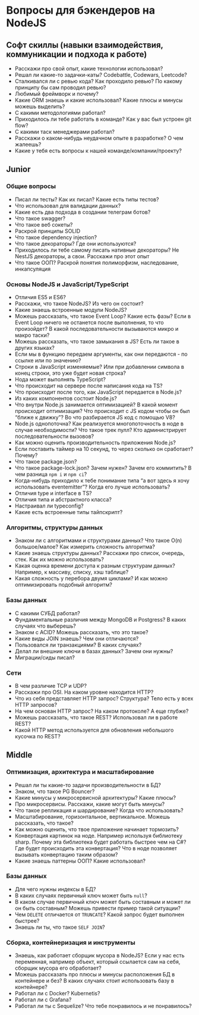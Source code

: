 # Вопросы для бэкендеров на NodeJS

## Софт скиллы (навыки взаимодействия, коммуникации и подхода к работе)
* Расскажи про свой опыт, какие технологии использовал?
* Решал ли какие-то задачки-каты? Codebattle, Codewars, Leetcode?
* Сталкивался ли с ревью кода? Как проходило ревью? По какому принципу бы сам проводил ревью?
* Любимый фреймворк и почему?
* Какие ORM знаешь и какие использовал? Какие плюсы и минусы можешь выделить?
* С какими методологиями работал?
* Приходилось ли тебе работать в команде? Как у вас был устроен git flow?
* С какими таск менеджерами работал?
* Расскажи о каком-нибудь неудачном опыте в разработке? О чем жалеешь?
* Какие у тебя есть вопросы к нашей команде/компании/проекту?

## Junior

### Общие вопросы

* Писал ли тесты? Как их писал? Какие есть типы тестов?
* Что использовал для валидации данных?
* Какие есть два подхода в создании телеграм ботов?
* Что такое swagger?
* Что такое веб сокеты?
* Раскрой принципы SOLID
* Что такое dependency injection?
* Что такое декораторы? Где они используются?
* Приходилось ли тебе самому писать нативные декораторы? Не NestJS декораторы, а свои. Расскажи про этот опыт
* Что такое ООП? Раскрой понятия полиморфизм, наследование, инкапсуляция

### Основы NodeJS и JavaScript/TypeScript

* Отличия ES5 и ES6?
* Расскажи, что такое NodeJS? Из чего он состоит?
* Какие знаешь встроенные модули NodeJS?
* Можешь рассказать, что такое Event Loop? Какие есть фазы? Если в Event Loop ничего не останется после выполнения, то что произойдет? В какой последовательности вызываются микро и макро таски?
* Можешь рассказать, что такое замыкания в JS? Есть ли такое в других языках?
* Если мы в функцию передаем аргументы, как они передаются - по ссылке или по значению?
* Строки в JavaScript изменяемые? Или при добавлении символа в конец строки, это уже будет новая строка?
* Нода может выполнять TypeScript?
* Что происходит на сервере после написания кода на TS?
* Что происходит после того, как JavaScript передается в Node.js?
* Из каких компонентов состоит Node.js?
* Что внутри Node.js занимается оптимизацией? В какой момент происходит оптимизация? Что происходит с JS кодом чтобы он был “ближе к движку”? Во что разбирается JS код с помощью V8?
* Node.js однопоточна? Как реализуется многопоточность в ноде в случае необходимости? Что такое трек пулл? Кто администрирует последовательности вызовов?
* Как можно оценить производительность приложения Node.js?
* Если поставить таймер на 10 секунд, то через сколько он сработает? Почему?
* Что такое package.json?
* Что такое package-lock.json? Зачем нужен? Зачем его коммитить? В чем разница `npm i` и `npm ci`?
* Когда-нибудь приходило к тебе понимание типа “а вот здесь я хочу использовать eventemitter”? Когда его лучше использовать?
* Отличия type и interface в TS?
* Отличия типа и абстрактного класса?
* Настраивал ли typeconfig?
* Какие есть встроенные типы тайпскрипт?

### Алгоритмы, структуры данных

* Знаком ли с алгоритмами и структурами данных? Что такое O(n) большое/малое? Как измерить сложность алгоритма?
* Какие знаешь структуры данных? Расскажи про список, очередь, стек. Как их можно использовать?
* Какая оценка времени доступа к разным структурам данных? Например, к массиву, списку, хэш таблице?
* Какая сложность у перебора двумя циклами? И как можно оптимизировать подобный алгоритм?

### Базы данных

* С какими СУБД работал?
* Фундаментальные различия между MongoDB и Postgress? В каких случаях что выберешь?
* Знаком с ACID? Можешь рассказать, что это такое?
* Какие виды JOIN знаешь? Чем они отличаются?
* Пользовался ли транзакциями? В каких случаях?
* Делал ли внешние ключи в базах данных? Зачем они нужны?
* Миграции/сиды писал?

### Сети

* В чем различие TCP и UDP?
* Расскажи про OSI. На каком уровне находится HTTP?
* Что из себя представляет HTTP запрос? Структура? Тело есть у всех HTTP запросов?
* На чем основан HTTP запрос? На каком протоколе? А еще глубже?
* Можешь рассказать, что такое REST? Использовал ли в работе REST?
* Какой HTTP метод используется для обновления небольшого кусочка по REST?

## Middle

### Оптимизация, архитектура и масштабирование

* Решал ли ты какие-то задачи производительности в БД?
* Знаком, что такое PG Bouncer?
* Какие минусы у микросервисной архитектуры? Какие плюсы?
* Про микросервисы. Расскажи, какие могут быть минусы?
* Что такое репликация и шардирование? Когда что использовать?
* Масштабирование, горизонтальное, вертикальное. Можешь рассказать, что такое?
* Как можно оценить, что твое приложение начинает тормозить?
* Конвертация картинок на ноде. Например используя библиотеку sharp. Почему эта библиотека будет работать быстрее чем на C#? Где будет происходить эта конвертация? Что в ноде позволяет вызывать конвертацию таким образом?
* Какие знаешь паттерны ООП? Какие использовал?

### Базы данных

* Для чего нужны индексы в БД?
* В каких случаях первичный ключ может быть `null`?
* В каком случае первичный ключ может быть составным и может ли он быть составным? Можешь привести пример такой ситуации?
* Чем `DELETE` отличается от `TRUNCATE`? Какой запрос будет выполнен быстрее?
* Знаешь ли ты, что такое `SELF JOIN`?

### Сборка, контейнеризация и инструменты

* Знаешь, как работает сборщик мусора в NodeJS? Если у нас есть переменная, например объект, который ссылается сам на себя, сборщик мусора его обработает?
* Можешь рассказать про плюсы и минусы расположения БД в контейнере и без? В каких случаях стоит использовать базу в контейнере?
* Работал ли с Docker? Kubernetis?
* Работал ли с Grafana?
* Работал ли ты с Sequelize? Что тебе понравилось и не понравилось?
